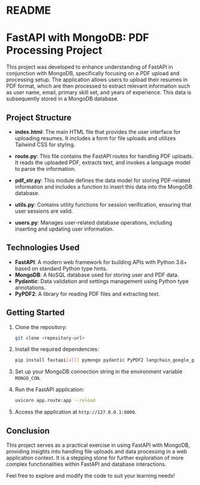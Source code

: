 # README

# FastAPI with MongoDB: PDF Processing Project

This project was developed to enhance understanding of FastAPI in conjunction with MongoDB, specifically focusing on a PDF upload and processing setup. The application allows users to upload their resumes in PDF format, which are then processed to extract relevant information such as user name, email, primary skill set, and years of experience. This data is subsequently stored in a MongoDB database.

## Project Structure

- **index.html**: The main HTML file that provides the user interface for uploading resumes. It includes a form for file uploads and utilizes Tailwind CSS for styling.
  
- **route.py**: This file contains the FastAPI routes for handling PDF uploads. It reads the uploaded PDF, extracts text, and invokes a language model to parse the information.

- **pdf_str.py**: This module defines the data model for storing PDF-related information and includes a function to insert this data into the MongoDB database.

- **utils.py**: Contains utility functions for session verification, ensuring that user sessions are valid.

- **users.py**: Manages user-related database operations, including inserting and updating user information.

## Technologies Used

- **FastAPI**: A modern web framework for building APIs with Python 3.6+ based on standard Python type hints.
- **MongoDB**: A NoSQL database used for storing user and PDF data.
- **Pydantic**: Data validation and settings management using Python type annotations.
- **PyPDF2**: A library for reading PDF files and extracting text.

## Getting Started

1. Clone the repository:
   ```bash
   git clone <repository-url>
   ```

2. Install the required dependencies:
   ```bash
   pip install fastapi[all] pymongo pydantic PyPDF2 langchain_google_genai
   ```

3. Set up your MongoDB connection string in the environment variable `MONGO_CON`.

4. Run the FastAPI application:
   ```bash
   uvicorn app.route:app --reload
   ```

5. Access the application at `http://127.0.0.1:8000`.

## Conclusion

This project serves as a practical exercise in using FastAPI with MongoDB, providing insights into handling file uploads and data processing in a web application context. It is a stepping stone for further exploration of more complex functionalities within FastAPI and database interactions.

Feel free to explore and modify the code to suit your learning needs!

